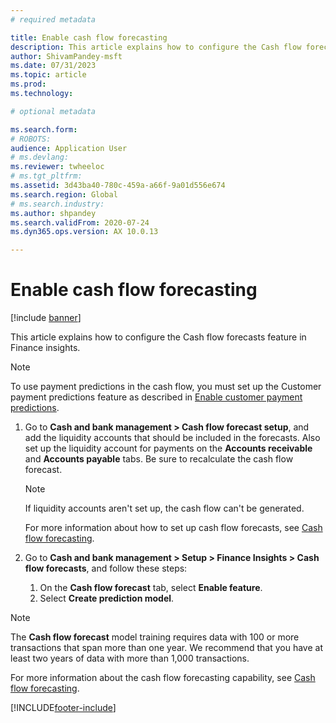 ```yaml
---
# required metadata

title: Enable cash flow forecasting
description: This article explains how to configure the Cash flow forecasts feature in Finance Insights.
author: ShivamPandey-msft
ms.date: 07/31/2023
ms.topic: article
ms.prod: 
ms.technology: 

# optional metadata

ms.search.form: 
# ROBOTS: 
audience: Application User
# ms.devlang: 
ms.reviewer: twheeloc
# ms.tgt_pltfrm: 
ms.assetid: 3d43ba40-780c-459a-a66f-9a01d556e674
ms.search.region: Global
# ms.search.industry: 
ms.author: shpandey
ms.search.validFrom: 2020-07-24
ms.dyn365.ops.version: AX 10.0.13

---
```

# Enable cash flow forecasting

[!include [banner](../includes/banner.md)]

This article explains how to configure the Cash flow forecasts feature in Finance insights.

> [!NOTE]
> To use payment predictions in the cash flow, you must set up the Customer payment predictions feature as described in [Enable customer payment predictions](enable-cust-paymnt-prediction.md).
  
1. Go to **Cash and bank management \> Cash flow forecast setup**, and add the liquidity accounts that should be included in the forecasts. Also set up the liquidity account for payments on the **Accounts receivable** and **Accounts payable** tabs. Be sure to recalculate the cash flow forecast.

    > [!NOTE]
    > If liquidity accounts aren't set up, the cash flow can't be generated.
    >
    > For more information about how to set up cash flow forecasts, see [Cash flow forecasting](../cash-bank-management/cash-flow-forecasting.md).

2. Go to **Cash and bank management \> Setup \> Finance Insights \> Cash flow forecasts**, and follow these steps:

    1. On the **Cash flow forecast** tab, select **Enable feature**.
    2. Select **Create prediction model**.

> [!NOTE]
> The **Cash flow forecast** model training requires data with 100 or more transactions that span more than one year. We recommend that you have at least two years of data with more than 1,000 transactions.

For more information about the cash flow forecasting capability, see [Cash flow forecasting](cash-flow-forecast-intro.md).

[!INCLUDE[footer-include](../../includes/footer-banner.md)]
